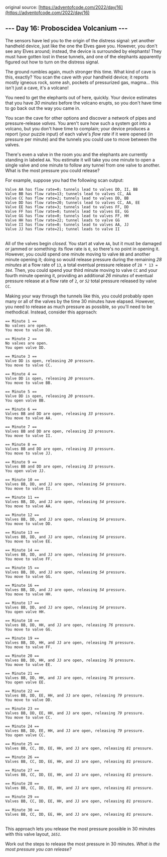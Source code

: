 original source: [https://adventofcode.com/2022/day/16](https://adventofcode.com/2022/day/16)
## --- Day 16: Proboscidea Volcanium ---
The sensors have led you to the origin of the distress signal: yet another handheld device, just like the one the Elves gave you. However, you don't see any Elves around; instead, the device is surrounded by elephants! They must have gotten lost in these tunnels, and one of the elephants apparently figured out how to turn on the distress signal.

The ground rumbles again, much stronger this time. What kind of cave is this, exactly? You scan the cave with your handheld device; it reports mostly igneous rock, some ash, pockets of pressurized gas, magma... this isn't just a cave, it's a volcano!

You need to get the elephants out of here, quickly. Your device estimates that you have <em>30 minutes</em> before the volcano erupts, so you don't have time to go back out the way you came in.

You scan the cave for other options and discover a network of pipes and pressure-release <em>valves</em>. You aren't sure how such a system got into a volcano, but you don't have time to complain; your device produces a report (your puzzle input) of each valve's <em>flow rate</em> if it were opened (in pressure per minute) and the tunnels you could use to move between the valves.

There's even a valve in the room you and the elephants are currently standing in labeled <code>AA</code>. You estimate it will take you one minute to open a single valve and one minute to follow any tunnel from one valve to another. What is the most pressure you could release?

For example, suppose you had the following scan output:

<pre>
<code>Valve AA has flow rate=0; tunnels lead to valves DD, II, BB
Valve BB has flow rate=13; tunnels lead to valves CC, AA
Valve CC has flow rate=2; tunnels lead to valves DD, BB
Valve DD has flow rate=20; tunnels lead to valves CC, AA, EE
Valve EE has flow rate=3; tunnels lead to valves FF, DD
Valve FF has flow rate=0; tunnels lead to valves EE, GG
Valve GG has flow rate=0; tunnels lead to valves FF, HH
Valve HH has flow rate=22; tunnel leads to valve GG
Valve II has flow rate=0; tunnels lead to valves AA, JJ
Valve JJ has flow rate=21; tunnel leads to valve II
</code>
</pre>

All of the valves begin <em>closed</em>. You start at valve <code>AA</code>, but it must be damaged or jammed or something: its flow rate is <code>0</code>, so there's no point in opening it. However, you could spend one minute moving to valve <code>BB</code> and another minute opening it; doing so would release pressure during the remaining <em>28 minutes</em> at a flow rate of <code>13</code>, a total eventual pressure release of <code>28 * 13 = <em>364</em></code>. Then, you could spend your third minute moving to valve <code>CC</code> and your fourth minute opening it, providing an additional <em>26 minutes</em> of eventual pressure release at a flow rate of <code>2</code>, or <code><em>52</em></code> total pressure released by valve <code>CC</code>.

Making your way through the tunnels like this, you could probably open many or all of the valves by the time 30 minutes have elapsed. However, you need to release as much pressure as possible, so you'll need to be methodical. Instead, consider this approach:

<pre>
<code>== Minute 1 ==
No valves are open.
You move to valve DD.

== Minute 2 ==
No valves are open.
You open valve DD.

== Minute 3 ==
Valve DD is open, releasing <em>20</em> pressure.
You move to valve CC.

== Minute 4 ==
Valve DD is open, releasing <em>20</em> pressure.
You move to valve BB.

== Minute 5 ==
Valve DD is open, releasing <em>20</em> pressure.
You open valve BB.

== Minute 6 ==
Valves BB and DD are open, releasing <em>33</em> pressure.
You move to valve AA.

== Minute 7 ==
Valves BB and DD are open, releasing <em>33</em> pressure.
You move to valve II.

== Minute 8 ==
Valves BB and DD are open, releasing <em>33</em> pressure.
You move to valve JJ.

== Minute 9 ==
Valves BB and DD are open, releasing <em>33</em> pressure.
You open valve JJ.

== Minute 10 ==
Valves BB, DD, and JJ are open, releasing <em>54</em> pressure.
You move to valve II.

== Minute 11 ==
Valves BB, DD, and JJ are open, releasing <em>54</em> pressure.
You move to valve AA.

== Minute 12 ==
Valves BB, DD, and JJ are open, releasing <em>54</em> pressure.
You move to valve DD.

== Minute 13 ==
Valves BB, DD, and JJ are open, releasing <em>54</em> pressure.
You move to valve EE.

== Minute 14 ==
Valves BB, DD, and JJ are open, releasing <em>54</em> pressure.
You move to valve FF.

== Minute 15 ==
Valves BB, DD, and JJ are open, releasing <em>54</em> pressure.
You move to valve GG.

== Minute 16 ==
Valves BB, DD, and JJ are open, releasing <em>54</em> pressure.
You move to valve HH.

== Minute 17 ==
Valves BB, DD, and JJ are open, releasing <em>54</em> pressure.
You open valve HH.

== Minute 18 ==
Valves BB, DD, HH, and JJ are open, releasing <em>76</em> pressure.
You move to valve GG.

== Minute 19 ==
Valves BB, DD, HH, and JJ are open, releasing <em>76</em> pressure.
You move to valve FF.

== Minute 20 ==
Valves BB, DD, HH, and JJ are open, releasing <em>76</em> pressure.
You move to valve EE.

== Minute 21 ==
Valves BB, DD, HH, and JJ are open, releasing <em>76</em> pressure.
You open valve EE.

== Minute 22 ==
Valves BB, DD, EE, HH, and JJ are open, releasing <em>79</em> pressure.
You move to valve DD.

== Minute 23 ==
Valves BB, DD, EE, HH, and JJ are open, releasing <em>79</em> pressure.
You move to valve CC.

== Minute 24 ==
Valves BB, DD, EE, HH, and JJ are open, releasing <em>79</em> pressure.
You open valve CC.

== Minute 25 ==
Valves BB, CC, DD, EE, HH, and JJ are open, releasing <em>81</em> pressure.

== Minute 26 ==
Valves BB, CC, DD, EE, HH, and JJ are open, releasing <em>81</em> pressure.

== Minute 27 ==
Valves BB, CC, DD, EE, HH, and JJ are open, releasing <em>81</em> pressure.

== Minute 28 ==
Valves BB, CC, DD, EE, HH, and JJ are open, releasing <em>81</em> pressure.

== Minute 29 ==
Valves BB, CC, DD, EE, HH, and JJ are open, releasing <em>81</em> pressure.

== Minute 30 ==
Valves BB, CC, DD, EE, HH, and JJ are open, releasing <em>81</em> pressure.
</code>
</pre>

This approach lets you release the most pressure possible in 30 minutes with this valve layout, <code><em>1651</em></code>.

Work out the steps to release the most pressure in 30 minutes. <em>What is the most pressure you can release?</em>


